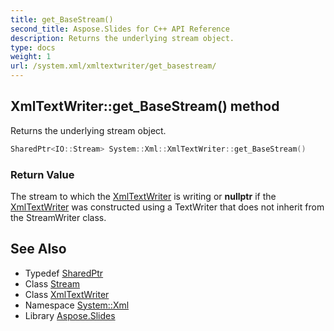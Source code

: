 ```yaml
---
title: get_BaseStream()
second_title: Aspose.Slides for C++ API Reference
description: Returns the underlying stream object.
type: docs
weight: 1
url: /system.xml/xmltextwriter/get_basestream/
---
```

## XmlTextWriter::get_BaseStream() method


Returns the underlying stream object.

```cpp
SharedPtr<IO::Stream> System::Xml::XmlTextWriter::get_BaseStream()
```


### Return Value

The stream to which the [XmlTextWriter](../) is writing or **nullptr** if the [XmlTextWriter](../) was constructed using a TextWriter that does not inherit from the StreamWriter class.

## See Also

* Typedef [SharedPtr](../../../system/sharedptr/)
* Class [Stream](../../../system.io/stream/)
* Class [XmlTextWriter](../)
* Namespace [System::Xml](../../)
* Library [Aspose.Slides](../../../)